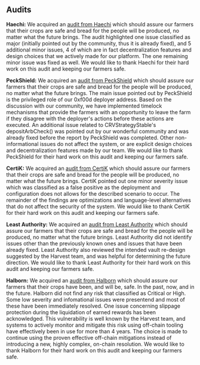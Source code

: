 ## Audits

**Haechi:** We acquired an [audit from Haechi](https://github.com/harvestfi/audits/blob/main/Haechi-Harvest.pdf) which should assure our farmers that their crops are safe and bread for the people will be produced, no matter what the future brings. The audit highlighted one issue classified as major (initially pointed out by the community, thus it is already fixed), and 5 additional minor issues, 4 of which are in fact decentralization features and design choices that we actively made for our platform. The one remaining minor issue was fixed as well. We would like to thank Haechi for their hard work on this audit and keeping our farmers safe.

**PeckShield:** We acquired an [audit from PeckShield](https://github.com/harvestfi/audits/blob/main/PeckShield-Harvest.pdf) which should assure our farmers that their crops are safe and bread for the people will be produced, no matter what the future brings. The main issue pointed out by PeckShield is the privileged role of our 0xf00d deployer address. Based on the discussion with our community, we have implemented timelock mechanisms that provide the farmers with an opportunity to leave the farm if they disagree with the deployer's actions before these actions are executed. An additional issue related to CRVStrategyStable's depositArbCheck() was pointed out by our wonderful community and was already fixed before the report by PeckShield was completed. Other non-informational issues do not affect the system, or are explicit design choices and decentralization features made by our team. We would like to thank PeckShield for their hard work on this audit and keeping our farmers safe.

**CertiK:** We acquired an [audit from CertiK](https://github.com/harvestfi/audits/blob/main/CertiK-Harvest.pdf) which should assure our farmers that their crops are safe and bread for the people will be produced, no matter what the future brings. CertiK pointed out one minor severity issue which was classified as a false positive as the deployment and configuration does not allows for the described scenario to occur. The remainder of the findings are optimizations and language-level alternatives that do not affect the security of the system. We would like to thank CertiK for their hard work on this audit and keeping our farmers safe.

**Least Authority:** We acquired an [audit from Least Authority](https://github.com/harvestfi/audits/blob/main/LeastAuthority-Harvest.pdf) which should assure our farmers that their crops are safe and bread for the people will be produced, no matter what the future brings. Least Authority did not identify issues other than the previously known ones and issues that have been already fixed. Least Authority also reviewed the intended vault re-design suggested by the Harvest team, and was helpful for determining the future direction. We would like to thank Least Authority for their hard work on this audit and keeping our farmers safe.

**Halborn:** We acquired an [audit from Halborn](https://github.com/harvestfi/audits/blob/main/Halborn-Harvest-2025.pdf) which should assure our farmers that their crops have been, and will be, safe. In the past, now, and in the future. Halborn did not find any risk that classified as Critical or High. Some low severity and infomational issues were presentend and most of these have been immediately resolved. One issue concerning slippage protection during the liquidation of earned rewards has been acknowledged. This vulnerability is well known by the Harvest team, and systems to actively monitor and mitigate this risk using off-chain tooling have effectively been in use for more than 4 years. The choice is made to continue using the proven effective off-chain mitigations instead of introducing a new, highly complex, on-chain resolution. We would like to thank Halborn for their hard work on this audit and keeping our farmers safe.
